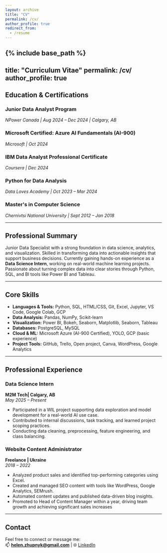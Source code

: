 ```yaml
---
layout: archive
title: "CV"
permalink: /cv/
author_profile: true
redirect_from:
  - /resume
---
```


{% include base_path %}
---
title: "Curriculum Vitae"
permalink: /cv/
author_profile: true
---

## Education & Certifications

### **Junior Data Analyst Program**  
*NPower Canada | Aug 2024 – Dec 2024 | Calgary, AB*

### **Microsoft Certified: Azure AI Fundamentals (AI-900)**  
*Microsoft | Oct 2024*

### **IBM Data Analyst Professional Certificate**  
*Coursera | Dec 2024*

### **Python for Data Analysis**  
*Data Loves Academy | Oct 2023 – Mar 2024*

### **Master's in Computer Science**  
*Chernivtsi National University | Sept 2012 – Jan 2018*

---

## Professional Summary

Junior Data Specialist with a strong foundation in data science, analytics, and visualization. Skilled in transforming data into actionable insights that support business decisions. Currently gaining hands-on experience as a **Data Science Intern**, working on real-world machine learning projects. Passionate about turning complex data into clear stories through Python, SQL, and BI tools like Power BI and Tableau.

---

## Core Skills

- **Languages & Tools:** Python, SQL, HTML/CSS, Git, Excel, Jupyter, VS Code, Google Colab, GCP  
- **Data Analysis:** Pandas, NumPy, Scikit-learn  
- **Visualization:** Power BI, Bokeh, Seaborn, Matplotlib, Seaborn, Tableau 
- **Databases:** PostgreSQL, MySQL  
- **Cloud & ML:** Microsoft Azure (AI-900 Certified), YOLO, GCP (basic experience)  
- **Project Tools:** GitHub, Trello, Open project, Canva, WordPress, Google Analytics

---

## Professional Experience

### **Data Science Intern**  
**M2M Tech| Calgary, AB**  
*May 2025 – Present*  
- Participated in a WIL project supporting data exploration and model development for a real-world AI use case.
- Contributed to internal discussions, task tracking, and learned project scoping practices.
- Conducting data cleaning, preprocessing, feature engineering, and class balancing.  

### **Website Content Administrator**  
**Freelance | Ukraine**  
*2018 – 2022*  
- Analyzed product sales and identified top-performing categories using Excel.  
- Created and managed SEO content with tools like WordPress, Google Analytics, SEMrush.  
- Automated content updates and published data-driven blog insights.  
- Promoted to Head of Content Manager within a year, driving team growth and achieving significant sales increases

---

## Contact

Feel free to connect or message me:  
📫 **helen.zhupnyk@gmail.com** | 🌐 [LinkedIn](https://www.linkedin.com/in/helenzhupnyk/)

